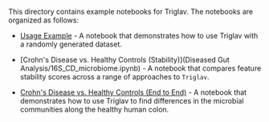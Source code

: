 This directory contains example notebooks for Triglav. The notebooks are organized as follows:

- [Usage Example](01_random_dataset.ipynb) - A notebook that demonstrates how to use Triglav with a randomly generated dataset.

- [Crohn's Disease vs. Healthy Controls (Stability)](Diseased Gut Analysis/16S_CD_microbiome.ipynb) - A notebook that compares feature stability scores across a range of approaches to `Triglav`.

- [Crohn's Disease vs. Healthy Controls (End to End)](16S_end_to_end.ipynb) - A notebook that demonstrates how to use Triglav to find differences in the microbial communities along the healthy human colon.
